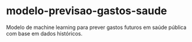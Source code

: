 # modelo-previsao-gastos-saude
Modelo de machine learning para prever gastos futuros em saúde pública com base em dados históricos.
